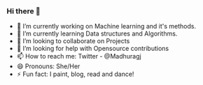 ### Hi there 👋



- 🔭 I’m currently working on Machine learning and it's methods.
- 🌱 I’m currently learning Data structures and Algorithms.
- 👯 I’m looking to collaborate on Projects
- 🤔 I’m looking for help with Opensource contributions
- 📫 How to reach me: Twitter - @Madhuragj
- 😄 Pronouns: She/Her
- ⚡ Fun fact: I paint, blog, read and dance!

